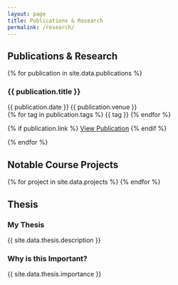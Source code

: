 ```yaml
---
layout: page
title: Publications & Research
permalink: /research/
---
```


## Publications & Research

{% for publication in site.data.publications %}
<div class="publication-card">
  <h3 class="publication-title">{{ publication.title }}</h3>
  
  <div class="publication-meta">
    {{ publication.date }} {{ publication.venue }}
  </div>
  
  <div class="publication-tags">
    {% for tag in publication.tags %}
    <span class="publication-tag">{{ tag }}</span>
    {% endfor %}
  </div>
  
  {% if publication.link %}
  <a href="{{ publication.link }}" class="publication-link" target="_blank">View Publication</a>
  {% endif %}
</div>
{% endfor %}

## Notable Course Projects

<div class="projects-grid">
  {% for project in site.data.projects %}
    <!-- Projects will be populated from _data/projects.yml -->
  {% endfor %}
</div>

## Thesis

<div class="activity-pair">
  <div class="activity-card">
    <h3>My Thesis</h3>
    {{ site.data.thesis.description }}
  </div>

  <div class="activity-card">
    <h3>Why is this Important?</h3>
    {{ site.data.thesis.importance }}
  </div>
</div>